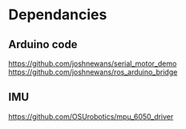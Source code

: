 # Dependancies
## Arduino code
https://github.com/joshnewans/serial_motor_demo \
https://github.com/joshnewans/ros_arduino_bridge
## IMU
https://github.com/OSUrobotics/mpu_6050_driver
